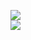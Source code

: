 [![](https://img.shields.io/badge/Made%20With-Github%20Spray-lightgrey.svg?style=for-the-badge&logo=github)](https://github.com/Annihil/github-spray#31541)  
[![](https://i.imgur.com/2DrTn0Z.gif)](https://github.com/Annihil/github-spray)